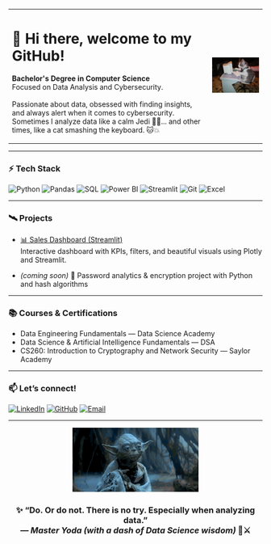 <table>
  <tr>
    <td>
      <h1>👋 Hi there, welcome to my GitHub!</h1>
      <p>
        <strong>Bachelor's Degree in Computer Science</strong><br>
        Focused on Data Analysis and Cybersecurity.<br><br>
        Passionate about data, obsessed with finding insights, and always alert when it comes to cybersecurity.<br>
        Sometimes I analyze data like a calm Jedi 🧘‍♀️... and other times, like a cat smashing the keyboard. 🐱💥
      </p>
    </td>
    <td>
      <img src="angry-cat.gif" width="200" alt="Angry cat typing on keyboard">
    </td>
  </tr>
</table>

---

### ⚡ Tech Stack

![Python](https://img.shields.io/badge/-Python-3776AB?style=flat-square&logo=python&logoColor=white)
![Pandas](https://img.shields.io/badge/-Pandas-150458?style=flat-square&logo=pandas)
![SQL](https://img.shields.io/badge/-SQL-4479A1?style=flat-square&logo=mysql&logoColor=white)
![Power BI](https://img.shields.io/badge/-Power%20BI-F2C811?style=flat-square&logo=powerbi&logoColor=black)
![Streamlit](https://img.shields.io/badge/-Streamlit-FF4B4B?style=flat-square&logo=streamlit&logoColor=white)
![Git](https://img.shields.io/badge/-Git-F05032?style=flat-square&logo=git&logoColor=white)
![Excel](https://img.shields.io/badge/-Excel-217346?style=flat-square&logo=microsoft-excel&logoColor=white)

---

### 🛰️ Projects

- [📊 Sales Dashboard (Streamlit)](https://github.com/Leticia-Ducatti/sales-dashboard-project)  
  Interactive dashboard with KPIs, filters, and beautiful visuals using Plotly and Streamlit.

- *(coming soon)* 🔐 Password analytics & encryption project with Python and hash algorithms

---

### 📚 Courses & Certifications

- Data Engineering Fundamentals — Data Science Academy  
- Data Science & Artificial Intelligence Fundamentals — DSA  
- CS260: Introduction to Cryptography and Network Security — Saylor Academy  

---

### 📫 Let’s connect!

[![LinkedIn](https://img.shields.io/badge/-LinkedIn-0A66C2?style=flat-square&logo=linkedin&logoColor=white)](https://www.linkedin.com/in/ducattileticia)
[![GitHub](https://img.shields.io/badge/-GitHub-181717?style=flat-square&logo=github&logoColor=white)](https://github.com/Leticia-Ducatti)
[![Email](https://img.shields.io/badge/-Email-0078D4?style=flat-square&logo=microsoft-outlook&logoColor=white)](mailto:leticia.ducatti@outlook.com)

---


<p align="center">
  <img src="baby-yoda.gif" width="250" alt="Baby Yoda using the Force">
</p>

<h3 align="center">✨ “Do. Or do not. There is no try. Especially when analyzing data.”<br>
<em>— Master Yoda (with a dash of Data Science wisdom)</em> 🧠⚔️</h3> 
